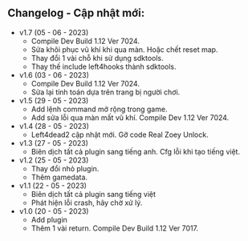 ## Changelog - Cập nhật mới:
* v1.7 (05 - 06 - 2023)
  - Compile Dev Build 1.12 Ver 7024.
  - Sửa khôi phục vũ khí khi qua màn. Hoặc chết reset map.
  - Thay đổi 1 vài chỗ khi sử dụng sdktools.
  - Thay thế include left4hooks thành sdktools. 
* v1.6 (03 - 06 - 2023)
  - Compile Dev Build 1.12 Ver 7024.
  - Sửa lại tính toán dựa trên trang bị người chơi.
* v1.5 (29 - 05 - 2023)
  - Add lệnh command mở rộng trong game.
  - Add sửa lỗi qua màn mất vũ khí. Compile Dev 1.12 Ver 7024.
* v1.4 (28 - 05 - 2023)
  - Left4dead2 cập nhật mới. Gỡ code Real Zoey Unlock.
* v1.3 (27 - 05 - 2023)
  - Biên dịch tất cả plugin sang tiếng anh. Cfg lỗi khi tạo tiếng việt.
* v1.2 (25 - 05 - 2023)
  - Thay đổi nhỏ plugin.
  - Thêm gamedata.
* v1.1 (22 - 05 - 2023)
  - Biên dịch tất cả plugin sang tiếng việt
  - Phát hiện lỗi crash, hãy chờ xử lý.
* v1.0 (20 - 05 - 2023)
  - Add plugin
  - Thêm 1 vài return. Compile Dev Build 1.12 Ver 7017. 


